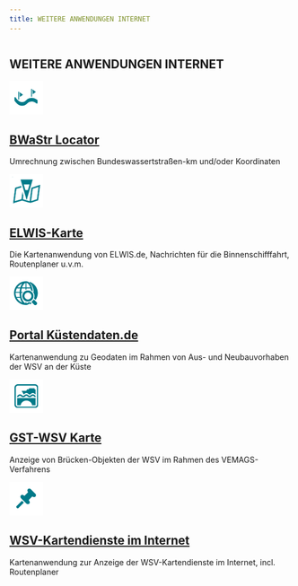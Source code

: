 ```yaml
---
title: WEITERE ANWENDUNGEN INTERNET
---
```

<div class="teaser-data-projects" id="application_teaser_internet">
    <div class="row">
        <div class="columns text-center">
            <h2>WEITERE ANWENDUNGEN INTERNET</h2>
        </div>
    </div>
    <div class="row">
        <div class="xsmall-24 small-24 medium-12 large-12 xlarge-12 columns">
            <div class="teaser-data search">
                <div>
                    <a target="_blank" class="external-link" href="https://www.gdws.wsv.bund.de/BWaStr-Locator" title="BWaStr Locator">
                        <img class="teaser-data-img" alt="" src="user/themes/wsv/assets/cms/apps/images/locator.png">
                        <h2 class="header">
                            BWaStr Locator
                        </h2>
                    </a>
                    <a target="_blank" class="teaser-data-info" href="https://via.bund.de/wsv/bwastr-locator/client/data/help/de/index.html#Geokodierung" title="Zugehöriges Hilfethema">
                        <span class="ic-ic-info"></span>
                    </a>
                    <p>Umrechnung zwischen Bundeswassertstraßen-km und/oder Koordinaten</p>
                    <a target="_blank" class="external-link" href="https://www.gdws.wsv.bund.de/BWaStr-Locator" title="BWaStr Locator">
                        <span class="ic-ic-arrow arrow"></span>
                    </a>
                </div>
            </div>
        </div>
        <div class="xsmall-24 small-24 medium-12 large-12 xlarge-12 columns">
            <div class="teaser-data search">
                <div>
                    <a target="_blank" class="external-link" href="https://www.elwis.de/DE/Karte/" title="ELWIS-Karte">
                        <img class="teaser-data-img" alt="" src="user/themes/wsv/assets/cms/apps/images/elwiskarte.png">
                        <h2 class="header">
                            ELWIS-Karte
                        </h2>
                    </a>
                    <a target="_blank" class="teaser-data-info" href="https://www.elwis.de/DE/Service/Hilfetexte/Kartenansicht/Kartenansicht-node.html" title="Zugehöriges Hilfethema">
                        <span class="ic-ic-info"></span>
                    </a>
                    <p>Die Kartenanwendung von ELWIS.de, Nachrichten für die Binnenschifffahrt, Routenplaner u.v.m.</p>
                    <a target="_blank" class="external-link" href="https://www.elwis.de/DE/Karte/" title="ELWIS-Karte">
                        <span class="ic-ic-arrow arrow"></span>
                    </a>
                </div>
            </div>
        </div>
        <div class="xsmall-24 small-24 medium-12 large-12 xlarge-12 columns">
            <div class="teaser-data search">
                <div>
                    <a target="_blank" class="external-link" href="https://www.kuestendaten.de/DE/dienste/karte" title="Portal Küstendaten.de">
                        <img class="teaser-data-img" alt="" src="user/themes/wsv/assets/cms/apps/images/zdm.png">
                        <h2 class="header">
                            Portal Küstendaten.de
                        </h2>
                    </a>
                    <a target="_blank" class="teaser-data-info" href="https://www.kuestendaten.de/DE/Services/Hilfe/hilfe_node.html" title="Zugehöriges Hilfethema">
                        <span class="ic-ic-info"></span>
                    </a>
                    <p>Kartenanwendung zu Geodaten im Rahmen von Aus- und Neubauvorhaben der WSV an der Küste</p>
                    <a target="_blank" class="external-link" href="https://www.kuestendaten.de/DE/dienste/karte" title="Portal Küstendaten.de">
                        <span class="ic-ic-arrow arrow"></span>
                    </a>
                </div>
            </div>
        </div>
        <div class="xsmall-24 small-24 medium-12 large-12 xlarge-12 columns">
            <div class="teaser-data search">
                <div>
                    <a target="_blank" class="external-link" href="https://via.bund.de/wsv/gst/map/" title="GST-WSV Karte">
                        <img class="teaser-data-img" alt="" src="user/themes/wsv/assets/cms/apps/images/gstwsvkarte.png">
                        <h2 class="header">
                            GST-WSV Karte
                        </h2>
                    </a>
                    <a target="_blank" class="teaser-data-info" href="https://it-navigator.wsv.res.bund.de/display/geoportalwsvhilfe/GST-WSV+Karte" title="Zugehöriges Hilfethema">
                        <span class="ic-ic-info"></span>
                    </a>
                    <p>Anzeige von Brücken-Objekten der WSV im Rahmen des VEMAGS-Verfahrens</p>
                    <a target="_blank" class="external-link" href="https://via.bund.de/wsv/gst/map/" title="GST-WSV Karte">
                        <span class="ic-ic-arrow arrow"></span>
                    </a>
                </div>
            </div>
        </div>
        <div class="xsmall-24 small-24 medium-12 large-12 xlarge-12 columns">
            <div class="teaser-data search">
                <div>
                    <a target="_blank" class="external-link" href="https://via.bund.de/wsv/desktop/map/" title="WSV-Kartendienste im Internet">
                        <img class="teaser-data-img" alt="" src="user/themes/wsv/assets/cms/apps/images/routenplaner.png">
                        <h2 class="header">
                            WSV-Kartendienste im Internet
                        </h2>
                    </a>
                    <a target="_blank" class="teaser-data-info" href="https://www.gdws.wsv.bund.de/DE/service/karten/02_Geodatendienste_Geoanwendungen/02_geoanwendungen/geoanwendungen-node.html#doc1232538bodyText1" title="Zugehöriges Hilfethema">
                        <span class="ic-ic-info"></span>
                    </a>
                    <p>Kartenanwendung zur Anzeige der WSV-Kartendienste im Internet, incl. Routenplaner</p>
                    <a target="_blank" class="external-link" href="https://via.bund.de/wsv/desktop/map/" title="WSV-Kartendienste im Internet">
                        <span class="ic-ic-arrow arrow"></span>
                    </a>
                </div>
            </div>
        </div>
    </div>
</div>